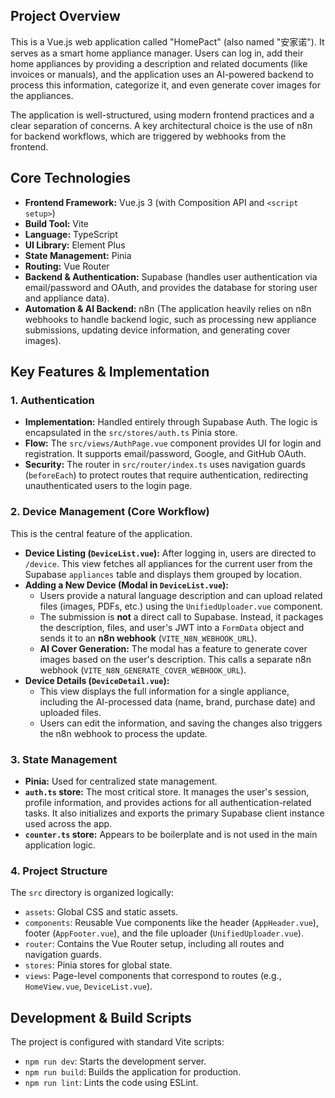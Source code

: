 ## Project Overview

This is a Vue.js web application called "HomePact" (also named "安家诺"). It serves as a smart home appliance manager. Users can log in, add their home appliances by providing a description and related documents (like invoices or manuals), and the application uses an AI-powered backend to process this information, categorize it, and even generate cover images for the appliances.

The application is well-structured, using modern frontend practices and a clear separation of concerns. A key architectural choice is the use of n8n for backend workflows, which are triggered by webhooks from the frontend.

## Core Technologies

*   **Frontend Framework:** Vue.js 3 (with Composition API and `<script setup>`)
*   **Build Tool:** Vite
*   **Language:** TypeScript
*   **UI Library:** Element Plus
*   **State Management:** Pinia
*   **Routing:** Vue Router
*   **Backend & Authentication:** Supabase (handles user authentication via email/password and OAuth, and provides the database for storing user and appliance data).
*   **Automation & AI Backend:** n8n (The application heavily relies on n8n webhooks to handle backend logic, such as processing new appliance submissions, updating device information, and generating cover images).

## Key Features & Implementation

### 1. Authentication

*   **Implementation:** Handled entirely through Supabase Auth. The logic is encapsulated in the `src/stores/auth.ts` Pinia store.
*   **Flow:** The `src/views/AuthPage.vue` component provides UI for login and registration. It supports email/password, Google, and GitHub OAuth.
*   **Security:** The router in `src/router/index.ts` uses navigation guards (`beforeEach`) to protect routes that require authentication, redirecting unauthenticated users to the login page.

### 2. Device Management (Core Workflow)

This is the central feature of the application.

*   **Device Listing (`DeviceList.vue`):** After logging in, users are directed to `/device`. This view fetches all appliances for the current user from the Supabase `appliances` table and displays them grouped by location.
*   **Adding a New Device (Modal in `DeviceList.vue`):**
    *   Users provide a natural language description and can upload related files (images, PDFs, etc.) using the `UnifiedUploader.vue` component.
    *   The submission is **not** a direct call to Supabase. Instead, it packages the description, files, and user's JWT into a `FormData` object and sends it to an **n8n webhook** (`VITE_N8N_WEBHOOK_URL`).
    *   **AI Cover Generation:** The modal has a feature to generate cover images based on the user's description. This calls a separate n8n webhook (`VITE_N8N_GENERATE_COVER_WEBHOOK_URL`).
*   **Device Details (`DeviceDetail.vue`):**
    *   This view displays the full information for a single appliance, including the AI-processed data (name, brand, purchase date) and uploaded files.
    *   Users can edit the information, and saving the changes also triggers the n8n webhook to process the update.

### 3. State Management

*   **Pinia:** Used for centralized state management.
*   **`auth.ts` store:** The most critical store. It manages the user's session, profile information, and provides actions for all authentication-related tasks. It also initializes and exports the primary Supabase client instance used across the app.
*   **`counter.ts` store:** Appears to be boilerplate and is not used in the main application logic.

### 4. Project Structure

The `src` directory is organized logically:

*   `assets`: Global CSS and static assets.
*   `components`: Reusable Vue components like the header (`AppHeader.vue`), footer (`AppFooter.vue`), and the file uploader (`UnifiedUploader.vue`).
*   `router`: Contains the Vue Router setup, including all routes and navigation guards.
*   `stores`: Pinia stores for global state.
*   `views`: Page-level components that correspond to routes (e.g., `HomeView.vue`, `DeviceList.vue`).

## Development & Build Scripts

The project is configured with standard Vite scripts:

*   `npm run dev`: Starts the development server.
*   `npm run build`: Builds the application for production.
*   `npm run lint`: Lints the code using ESLint.
